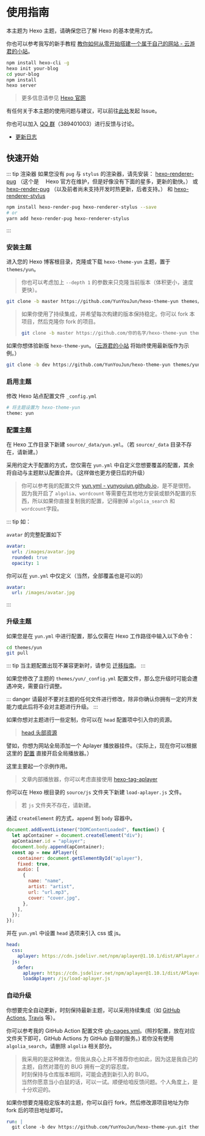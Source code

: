 # 使用指南

本主题为 Hexo 主题，请确保您已了解 Hexo 的基本使用方式。

你也可以参考我写的新手教程 [教你如何从零开始搭建一个属于自己的网站 - 云游君的小站](https://www.yunyoujun.cn/share/how-to-build-your-site/)。

```sh
npm install hexo-cli -g
hexo init your-blog
cd your-blog
npm install
hexo server
```

> 更多信息请参见 [Hexo 官网](https://hexo.io/)

有任何关于本主题的使用问题与建议，可以前往[此处](https://github.com/YunYouJun/hexo-theme-yun/issues)发起 Issue。

你也可以加入 [QQ 群](https://shang.qq.com/wpa/qunwpa?idkey=3bd19a05aaccb2b60c396295c8617b3a9e667821a495e8cd7e1698ff95ab61c6)（389401003）进行反馈与讨论。

- [更新日志](https://github.com/YunYouJun/hexo-theme-yun/releases)

## 快速开始

::: tip 渲染器
如果您没有 `pug` 与 `stylus` 的渲染器，请先安装：
[hexo-renderer-pug](https://github.com/hexojs/hexo-renderer-pug)
（这个是　 Hexo 官方在维护，但是好像没有下面的星多，更新的勤快。）
或[hexo-render-pug](https://github.com/maxknee/hexo-render-pug)
（以及前者尚未支持开发时热更新，后者支持。）
和 [hexo-renderer-stylus](https://github.com/hexojs/hexo-renderer-stylus)

```sh
npm install hexo-render-pug hexo-renderer-stylus --save
# or
yarn add hexo-render-pug hexo-renderer-stylus
```

:::

### 安装主题

进入您的 Hexo 博客根目录，克隆或下载 `hexo-theme-yun` 主题，置于 `themes/yun`。

> 你也可以考虑加上 `--depth 1` 的参数来只克隆当前版本（体积更小，速度更快）。

```sh
git clone -b master https://github.com/YunYouJun/hexo-theme-yun themes/yun
```

> 如果你使用了持续集成，并希望每次构建的版本保持稳定。你可以 fork 本项目，然后克隆你 fork 的项目。
>
> ```sh
> git clone -b master https://github.com/你的名字/hexo-theme-yun themes/yun
> ```

如果你想体验新版 `hexo-theme-yun`。（[云游君的小站](https://www.yunyoujun.cn) 将始终使用最新版作为示例。）

```sh
git clone -b dev https://github.com/YunYouJun/hexo-theme-yun themes/yun
```

### 启用主题

修改 Hexo 站点配置文件 `_config.yml`

```sh
# 将主题设置为 hexo-theme-yun
theme: yun
```

### 配置主题

在 Hexo 工作目录下新建 `source/_data/yun.yml`。（若 `source/_data` 目录不存在，请新建。）

采用约定大于配置的方式，您仅需在 `yun.yml` 中自定义您想要覆盖的配置，其余将自动与主题默认配置合并。（这样做也更方便日后的升级）

> 你可以参考我的配置文件 [yun.yml - yunyoujun.github.io](https://github.com/YunYouJun/yunyoujun.github.io/blob/hexo/source/_data/yun.yml)，是不是很短。  
> 因为我开启了 `algolia`、`wordcount` 等需要在其他地方安装或额外配置的东西，所以如果你直接复制我的配置，记得删掉 `algolia_search` 和 `wordcount`字段。

::: tip
如：

`avatar` 的完整配置如下

```yaml
avatar:
  url: /images/avatar.jpg
  rounded: true
  opacity: 1
```

你可以在 `yun.yml` 中仅定义（当然，全部覆盖也是可以的）

```yaml
avatar:
  url: /images/avatar.jpg
```

:::

### 升级主题

如果您是在 `yun.yml` 中进行配置，那么仅需在 Hexo 工作路径中输入以下命令：

```sh
cd themes/yun
git pull
```

::: tip
当主题配置出现不兼容更新时，请参见 [迁移指南](/guide/migrate)。
:::

如果您修改了主题的 `themes/yun/_config.yml` 配置文件，那么您升级时可能会遭遇冲突，需要自行调整。

::: danger
请最好不要对主题的任何文件进行修改，除非你确认你拥有一定的开发能力或此后将不会对主题进行升级。
:::

如果你想对主题进行一些定制，你可以在 `head` 配置项中引入你的资源。

> [head 头部资源](/guide/config.html#head-头部资源)

譬如，你想为网站全局添加一个 Aplayer 播放器挂件。（实际上，现在你可以根据这里的 [配置](/guide/additional-package-support.html#全局音乐播放器) 直接开启全局播放器。）

这里主要起一个示例作用。

> 文章内部播放器，你可以考虑直接使用 [hexo-tag-aplayer](https://github.com/MoePlayer/hexo-tag-aplayer)

你可以在 Hexo 根目录的 `source/js` 文件夹下新建 `load-aplayer.js` 文件。

> 若 `js` 文件夹不存在，请新建。

通过 `createElement` 的方式，`append` 到 `body` 容器中。

```js
document.addEventListener("DOMContentLoaded", function() {
  let apContainer = document.createElement("div");
  apContainer.id = "aplayer";
  document.body.append(apContainer);
  const ap = new APlayer({
    container: document.getElementById("aplayer"),
    fixed: true,
    audio: [
      {
        name: "name",
        artist: "artist",
        url: "url.mp3",
        cover: "cover.jpg",
      },
    ],
  });
});
```

并在 `yun.yml` 中设置 `head` 选项来引入 css 或 js。

```yaml
head:
  css:
    aplayer: https://cdn.jsdelivr.net/npm/aplayer@1.10.1/dist/APlayer.min.css
  js:
    defer:
      aplayer: https://cdn.jsdelivr.net/npm/aplayer@1.10.1/dist/APlayer.min.js
      loadAplayer: /js/load-aplayer.js
```

### 自动升级

你想要完全自动更新，时刻保持最新主题，可以采用持续集成（如 [GitHub Actions](https://github.com/features/actions), [Travis](https://travis-ci.com/) 等）。

你可以参考我的 GitHub Action 配置文件 [gh-pages.yml](https://github.com/YunYouJun/yunyoujun.github.io/blob/hexo/.github/workflows/gh-pages.yml)。(照抄配置，放在对应文件夹下即可，GitHub Actions 为 GitHub 自带的服务。)
若你没有使用 `algolia_search`，请删除 `algolia` 相关部分。

> 我采用的是这种做法，但我从良心上并不推荐你也如此，因为这是我自己的主题，自然对潜在的 BUG 拥有一定的容忍度。  
> 时刻保持与仓库版本相同，可能会遇到新引入的 BUG。  
> 当然你愿意当小白鼠的话，可以一试。顺便给咱反馈问题。个人角度上，是十分欢迎的。

如果你想要克隆稳定版本的主题，你可以自行 fork，然后修改源项目地址为你 fork 后的项目地址即可。

```yaml
run: |
  git clone -b dev https://github.com/YunYouJun/hexo-theme-yun.git themes/yun
```
